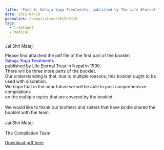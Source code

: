 ```yaml
---
title: 'Post 6: Sahaja Yoga Treatments, published by The Life Eternal Trust in 11990 in Nepal (Old Booklet with Errors)'
date: 2015-04-19
permalink: /compilation/2015/0419
tags:
  - treatment
  - medical
---
```

Jai Shri Mataji

Please find attached the pdf file of the first part of the booklet<br>
<font color="blue">Sahaja Yoga Treatments</font><br>
published by Life Eternal Trust in Nepal in 1990.<br>
There will be three more parts of the booklet.<br>
Our understanding is that, due to multiple reasons, this booklet ought to be used with discretion.<br> 
We hope that in the near future we will be able to post comprehensive compilations<br> 
on the multiple topics that are covered by the booklet.<br>
<br>
We would like to thank our brothers and sisters that have kindle shared the booklet with the team.<br>
<br>
Jai Shri Mataji<br>
<br>
The Compilation Team<br>

[Download pdf here](http://seven-teams.github.io/files/Sahaja_Yoga_Treatments_Book1.pdf)